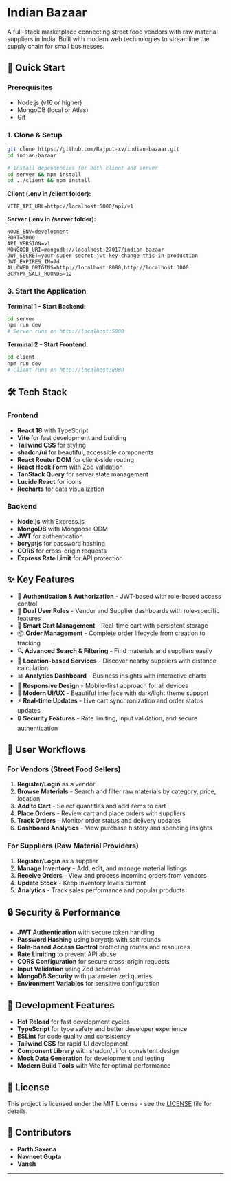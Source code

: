 # Indian Bazaar

A full-stack marketplace connecting street food vendors with raw material suppliers in India. Built with modern web technologies to streamline the supply chain for small businesses.

## 🚀 Quick Start

### Prerequisites
- Node.js (v16 or higher)
- MongoDB (local or Atlas)
- Git

### 1. Clone & Setup
```bash
git clone https://github.com/Rajput-xv/indian-bazaar.git
cd indian-bazaar

# Install dependencies for both client and server
cd server && npm install
cd ../client && npm install
```

**Client (.env in /client folder):**
```env
VITE_API_URL=http://localhost:5000/api/v1
```

**Server (.env in /server folder):**
```env
NODE_ENV=development
PORT=5000
API_VERSION=v1
MONGODB_URI=mongodb://localhost:27017/indian-bazaar
JWT_SECRET=your-super-secret-jwt-key-change-this-in-production
JWT_EXPIRES_IN=7d
ALLOWED_ORIGINS=http://localhost:8080,http://localhost:3000
BCRYPT_SALT_ROUNDS=12
```

### 3. Start the Application

**Terminal 1 - Start Backend:**
```bash
cd server
npm run dev
# Server runs on http://localhost:5000
```

**Terminal 2 - Start Frontend:**
```bash
cd client
npm run dev
# Client runs on http://localhost:8080
```

## 🛠️ Tech Stack

### Frontend
- **React 18** with TypeScript
- **Vite** for fast development and building
- **Tailwind CSS** for styling
- **shadcn/ui** for beautiful, accessible components
- **React Router DOM** for client-side routing
- **React Hook Form** with Zod validation
- **TanStack Query** for server state management
- **Lucide React** for icons
- **Recharts** for data visualization

### Backend
- **Node.js** with Express.js
- **MongoDB** with Mongoose ODM
- **JWT** for authentication
- **bcryptjs** for password hashing
- **CORS** for cross-origin requests
- **Express Rate Limit** for API protection

## ✨ Key Features
- 🔐 **Authentication & Authorization** - JWT-based with role-based access control
- 👥 **Dual User Roles** - Vendor and Supplier dashboards with role-specific features
- 🛒 **Smart Cart Management** - Real-time cart with persistent storage
- 📦 **Order Management** - Complete order lifecycle from creation to tracking
- 🔍 **Advanced Search & Filtering** - Find materials and suppliers easily
- 📍 **Location-based Services** - Discover nearby suppliers with distance calculation
- 📊 **Analytics Dashboard** - Business insights with interactive charts
- 📱 **Responsive Design** - Mobile-first approach for all devices
- 🎨 **Modern UI/UX** - Beautiful interface with dark/light theme support
- ⚡ **Real-time Updates** - Live cart synchronization and order status updates
- 🔒 **Security Features** - Rate limiting, input validation, and secure authentication

## 🎯 User Workflows

### For Vendors (Street Food Sellers)
1. **Register/Login** as a vendor
2. **Browse Materials** - Search and filter raw materials by category, price, location
3. **Add to Cart** - Select quantities and add items to cart
4. **Place Orders** - Review cart and place orders with suppliers
5. **Track Orders** - Monitor order status and delivery updates
6. **Dashboard Analytics** - View purchase history and spending insights

### For Suppliers (Raw Material Providers)
1. **Register/Login** as a supplier
2. **Manage Inventory** - Add, edit, and manage material listings
3. **Receive Orders** - View and process incoming orders from vendors
4. **Update Stock** - Keep inventory levels current
5. **Analytics** - Track sales performance and popular products

## 🔒 Security & Performance

- **JWT Authentication** with secure token handling
- **Password Hashing** using bcryptjs with salt rounds
- **Role-based Access Control** protecting routes and resources
- **Rate Limiting** to prevent API abuse
- **CORS Configuration** for secure cross-origin requests
- **Input Validation** using Zod schemas
- **MongoDB Security** with parameterized queries
- **Environment Variables** for sensitive configuration

## 🚀 Development Features

- **Hot Reload** for fast development cycles
- **TypeScript** for type safety and better developer experience
- **ESLint** for code quality and consistency
- **Tailwind CSS** for rapid UI development
- **Component Library** with shadcn/ui for consistent design
- **Mock Data Generation** for development and testing
- **Modern Build Tools** with Vite for optimal performance

## 📝 License

This project is licensed under the MIT License - see the [LICENSE](LICENSE) file for details.

## 👥 Contributors

- **Parth Saxena**
- **Navneet Gupta**
- **Vansh**

---
